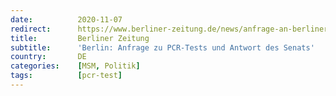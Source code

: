 ```yaml
---
date:          2020-11-07
redirect:      https://www.berliner-zeitung.de/news/anfrage-an-berliner-senat-weckt-zweifel-an-aussagekraft-von-pcr-test-li.117128
title:         Berliner Zeitung
subtitle:      'Berlin: Anfrage zu PCR-Tests und Antwort des Senats'
country:       DE
categories:    [MSM, Politik]
tags:          [pcr-test]
---
```

